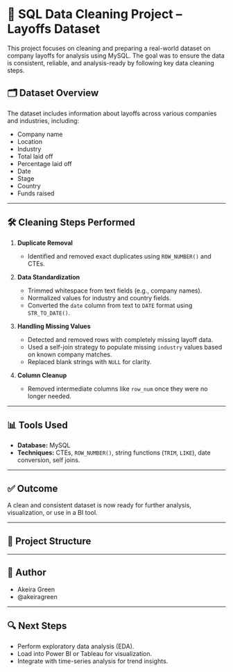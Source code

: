 # 🧼 SQL Data Cleaning Project – Layoffs Dataset

This project focuses on cleaning and preparing a real-world dataset on company layoffs for analysis using MySQL. The goal was to ensure the data is consistent, reliable, and analysis-ready by following key data cleaning steps.

## 🗂️ Dataset Overview

The dataset includes information about layoffs across various companies and industries, including:

- Company name
- Location
- Industry
- Total laid off
- Percentage laid off
- Date
- Stage
- Country
- Funds raised

---

## 🛠️ Cleaning Steps Performed

1. **Duplicate Removal**
   - Identified and removed exact duplicates using `ROW_NUMBER()` and CTEs.

2. **Data Standardization**
   - Trimmed whitespace from text fields (e.g., company names).
   - Normalized values for industry and country fields.
   - Converted the `date` column from text to `DATE` format using `STR_TO_DATE()`.

3. **Handling Missing Values**
   - Detected and removed rows with completely missing layoff data.
   - Used a self-join strategy to populate missing `industry` values based on known company matches.
   - Replaced blank strings with `NULL` for clarity.

4. **Column Cleanup**
   - Removed intermediate columns like `row_num` once they were no longer needed.

---

## 📊 Tools Used

- **Database:** MySQL
- **Techniques:** CTEs, `ROW_NUMBER()`, string functions (`TRIM`, `LIKE`), date conversion, self joins.

---

## ✅ Outcome

A clean and consistent dataset is now ready for further analysis, visualization, or use in a BI tool.

---

## 📁 Project Structure


---

## 👤 Author

- Akeira Green
- @akeiragreen

---

## 🔍 Next Steps

- Perform exploratory data analysis (EDA).
- Load into Power BI or Tableau for visualization.
- Integrate with time-series analysis for trend insights.

